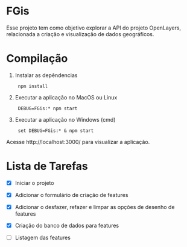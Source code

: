 FGis
======

Esse projeto tem como objetivo explorar a API do projeto OpenLayers, relacionada a criação e visualização de 
dados geográficos.

Compilação
==========

1. Instalar as depêndencias 

        npm install

2. Executar a aplicação no MacOS ou Linux

        DEBUG=FGis:* npm start

3. Executar a aplicação no Windows (cmd)

        set DEBUG=FGis:* & npm start
        
Acesse  http://localhost:3000/ para visualizar a aplicação.

Lista de Tarefas
===========================================

- [x] Iniciar o projeto
- [x] Adicionar o formulário de criação de features
- [x] Adicionar o desfazer, refazer e limpar as opções de desenho de features
- [x] Criação do banco de dados para features
- [ ] Listagem das features

